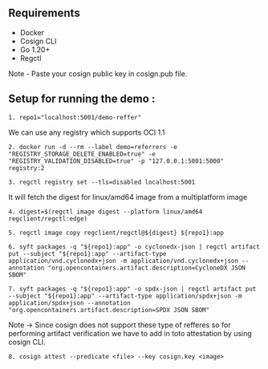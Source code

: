 ## Requirements

- Docker
- Cosign CLI
- Go 1.20+
- Regctl


Note - Paste your cosign public key in cosign.pub file.

## Setup for running the demo :


 ```
1. repo1="localhost:5001/demo-reffer"

 ```

We can use any registry which supports OCI 1.1 
 ```
 2. docker run -d --rm --label demo=referrers -e "REGISTRY_STORAGE_DELETE_ENABLED=true" -e "REGISTRY_VALIDATION_DISABLED=true" -p "127.0.0.1:5001:5000" registry:2
```

```
3. regctl registry set --tls=disabled localhost:5001
```

It will fetch the digest for linux/amd64 image from a multiplatform image
```
4. digest=$(regctl image digest --platform linux/amd64 regclient/regctl:edge)
```


```
5. regctl image copy regclient/regctl@${digest} ${repo1}:app
```


```
6. syft packages -q "${repo1}:app" -o cyclonedx-json | regctl artifact put --subject "${repo1}:app" --artifact-type application/vnd.cyclonedx+json -m application/vnd.cyclonedx+json --annotation "org.opencontainers.artifact.description=CycloneDX JSON SBOM"
```


```
7. syft packages -q "${repo1}:app" -o spdx-json | regctl artifact put --subject "${repo1}:app" --artifact-type application/spdx+json -m application/spdx+json --annotation "org.opencontainers.artifact.description=SPDX JSON SBOM"

```

Note -> Since cosign does not support these type of refferes so for performing artifact verification we have to add in toto attestation by using cosign CLI.

```
8. cosign attest --predicate <file> --key cosign.key <image>
```




<!-- 
1. repourl1="http://localhost:5001/v2/demo-reffer"

repo2="localhost:5002/demo-reffer"
repourl2="http://localhost:5002/v2/demo-reffer"
mtIndex="application/vnd.oci.image.index.v1+json"
mtImage="application/vnd.oci.image.manifest.v1+json"
docker run -d --rm --label demo=referrers -p "127.0.0.1:5002:5000" ghcr.io/project-zot/zot-linux-amd64:latest
regctl registry set --tls=disabled localhost:5001

 -->
